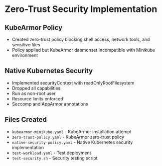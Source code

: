 # Zero-Trust Security Implementation

## KubeArmor Policy
- Created zero-trust policy blocking shell access, network tools, and sensitive files
- Policy applied but KubeArmor daemonset incompatible with Minikube environment

## Native Kubernetes Security
- Implemented securityContext with readOnlyRootFilesystem
- Dropped all capabilities
- Run as non-root user
- Resource limits enforced
- Seccomp and AppArmor annotations

## Files Created
- `kubearmor-minikube.yaml` - KubeArmor installation attempt
- `zero-trust-policy.yaml` - KubeArmor zero-trust policy
- `native-security-policy.yaml` - Native Kubernetes security implementation
- `test-workload.yaml` - Test deployment
- `test-security.sh` - Security testing script